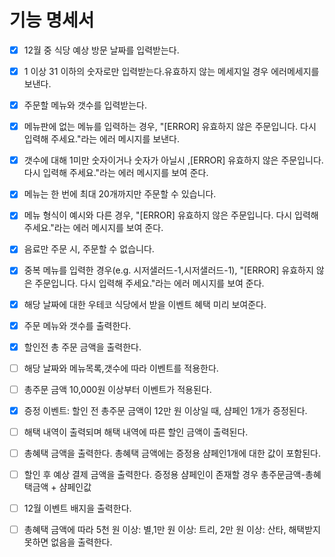 # 기능 명세서

- [x] 12월 중 식당 예상 방문 날짜를 입력받는다.
- [x] 1 이상 31 이하의 숫자로만 입력받는다.유효하지 않는 메세지일 경우 에러메세지를 보낸다.

- [x] 주문할 메뉴와 갯수를 입력받는다.
- [x] 메뉴판에 없는 메뉴를 입력하는 경우, "[ERROR] 유효하지 않은 주문입니다. 다시 입력해 주세요."라는 에러 메시지를 보낸다.
- [x] 갯수에 대해 1미만 숫자이거나 숫자가 아닐시 ,[ERROR] 유효하지 않은 주문입니다. 다시 입력해 주세요."라는 에러 메시지를 보여 준다.
- [x] 메뉴는 한 번에 최대 20개까지만 주문할 수 있습니다.
- [x] 메뉴 형식이 예시와 다른 경우, "[ERROR] 유효하지 않은 주문입니다. 다시 입력해 주세요."라는 에러 메시지를 보여 준다.

- [x] 음료만 주문 시, 주문할 수 없습니다.
- [x] 중복 메뉴를 입력한 경우(e.g. 시저샐러드-1,시저샐러드-1), "[ERROR] 유효하지 않은 주문입니다. 다시 입력해 주세요."라는 에러 메시지를 보여 준다.

- [x] 해당 날짜에 대한 우테코 식당에서 받을 이벤트 혜택 미리 보여준다.
- [x] 주문 메뉴와 갯수를 출력한다.
- [x] 할인전 총 주문 금액을 출력한다.
- [ ] 해당 날짜와 메뉴목록,갯수에 따라 이벤트를 적용한다.
- [ ] 총주문 금액 10,000원 이상부터 이벤트가 적용된다.
- [x] 증정 이벤트: 할인 전 총주문 금액이 12만 원 이상일 때, 샴페인 1개가 증정된다.
- [ ] 해택 내역이 출력되며 해택 내역에 따른 할인 금액이 출력된다.
- [ ] 총혜택 금액을 출력한다. 총혜택 금액에는 증정용 샴페인1개에 대한 값이 포함된다.
- [ ] 할인 후 예상 결제 금액을 출력한다. 증정용 샴페인이 존재할 경우 총주문금액-총혜택금액 + 샴페인값

- [ ] 12월 이벤트 배지을 출력한다.
- [ ] 총혜택 금액에 따라 5천 원 이상: 별,1만 원 이상: 트리, 2만 원 이상: 산타, 해택받지 못하면 없음을 출력한다.
